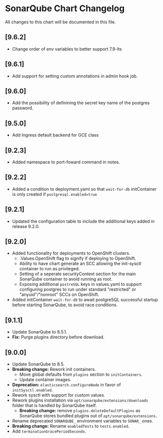 # SonarQube Chart Changelog
All changes to this chart will be documented in this file.
## [9.6.2]
* Change order of env variables to better support 7.9-lts

## [9.6.1]
* Add support for setting custom annotations in admin hook job.

## [9.6.0]
* Add the possibility of definining the secret key name of the postgres password.

## [9.5.0]
* Add Ingress default backend for GCE class

## [9.2.3]
* Added namespace to port-foward command in notes.

## [9.2.2]
* Added a condition to deployment.yaml so that `wait-for-db` initContainer is only created if `postgresql.enabled=true`

## [9.2.1]
* Updated the configuration table to include the additional keys added in release 9.2.0.

## [9.2.0]
* Added functionality for deployments to OpenShift clusters.
    * .Values.OpenShift flag to signify if deploying to OpenShift.
	* Ability to have chart generate an SCC allowing the init-sysctl container to run as privileged.
	* Setting of a seperate securityContext section for the main SonarQube container to avoid running as root.
	* Exposing additional `postreSQL` keys in values.yaml to support configuring postgres to run under standard "restricted" or "anyuid"/"nonroot" SCCs on OpenShift.
* Added initContainer `wait-for-db` to await postgreSQL successful startup before starting SonarQube, to avoid race conditions.

## [9.1.1]
* Update SonarQube to 8.5.1.
* **Fix:** Purge plugins directory before download.

## [9.0.0]
* Update SonarQube to 8.5.
* **Breaking change:** Rework init containers.
    * Move global defaults from `plugins` section to `initContainers`.
    * Update container images.
* **Deprecation:** `elasticsearch.configureNode` in favor of `initSysctl.enabled`.
* Rework sysctl with support for custom values.
* Rework plugins installation via `opt/sonarqube/extensions/downloads` folder that is handled by SonarQube itself.
    * **Breaking change:** remove `plugins.deleteDefaultPlugins` as SonarQube stores bundled plugins out of `opt/sonarqube/extensions`.
* Rename deprecated `SONARQUBE_` environment variables to `SONAR_` ones. 
* **Breaking change:** Rename `enabledTests` to `tests.enabled`.
* Add `terminationGracePeriodSeconds`.
